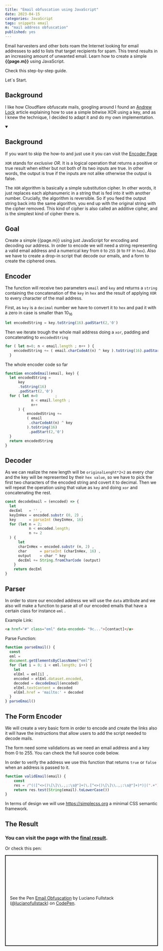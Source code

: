 ```yaml
---
title: "Email obfuscation using JavaScript"
date: 2023-04-15
categories: JavaScript
tags: snippets email
m: "mail address obfuscation"
published: yes
---
```


Email harvesters and other bots roam the Internet looking for email addresses to add to lists that target recipients for spam. This trend results in an increasing amount of unwanted email. Learn how to create a simple **{{page.m}}** using JavaScript. 

Check this step-by-step guide.

Let´s Start.

## Background

I like how Cloudflare obfuscate mails, googling around I found an [Andrew Lock](https://andrewlock.net/) article explaining how to use a simple bitwise XOR using a key, and as I knew the technique, I decided to adapt it and do my own implementation. 

<details open>
<summary>
<h2>Background</h2>
</summary>
If you want to skip the how-to and just use it you can visit
the <a href="https://lucianofullstack.pages.dev/assets/encoder">Encoder Page</a>
</details>

`XOR` stands for *exclusive OR*. It is a logical operation that returns a positive or true result when either but not both of its two inputs are true. In other words, the output is true if the inputs are not alike otherwise the output is false.

The `XOR` algorithm is basically a simple substitution cipher. In other words, it just replaces each alphanumeric in a string that is fed into it with another number. Crucially, the algorithm is reversible. So if you feed the output string back into the same algorithm, you end up with the original string with the cipher removed. This kind of cipher is also called an additive cipher, and is the simplest kind of cipher there is.

## Goal

Create a simple {{page.m}} using just JavaScript for encoding and decoding our address. In order to encode we will need a string representing a valid email address and a numerical key from `0` to `255` (`0` to `FF` in `hex`). Also we have to create a drop-in script that decode our emails, and a form to create the ciphered ones.

## Encoder

The function will receive two parameters `email` and `key` and returns a `string` containing the concatenation of the `key` in `hex` and  the result of applying `XOR` to every character of the mail address.

First, as `key` is a `decimal` number we have to convert it to `hex` and pad it with a zero in case is smaller than 10<sub>16</sub>

```js
let encodedString = key.toString(16).padStart(2,'0')
```

Then we iterate trough the whole mail address doing a `xor`, padding and concatenating to `encodedString`

```js
for ( let n=0; n < email.length ; n++ ) {
    encodedString += ( email.charCodeAt(n) ^ key ).toString(16).padStart(2,'0')
  }

```

The whole encoder code so far

```js
function encodeEmail(email, key) {
  let encodedString = 
      key
      .toString(16)
      .padStart(2,'0')
  for ( let n=0        ; 
            n < email.length ; 
            n++ 
      ) {
          encodedString += 
          ( email
           .charCodeAt(n) ^ key 
          ).toString(16)
           .padStart(2,'0')
  }
  return encodedString
}
```

## Decoder

As we can realize the new length will be `originalLenght*2+2` as every char and the key will be represented by their `hex value`, so we have to pick the first two characters of the encoded string and covert it to decimal. Then we will repeat the operation using that value as `key` and doing `xor` and concatenating the rest. 

```js
const decodeEmail = (encoded) => {
  let
  decEml   = '' ,
  keyInHex = encoded.substr (0, 2) ,
  key      = parseInt (keyInHex, 16)
  for (let n = 2;
           n < encoded.length;
           n += 2
  ) {
      let
      charInHex = encoded.substr (n, 2) ,
      char      = parseInt (charInHex, 16) ,
      output    = char ^ key
      decEml += String.fromCharCode (output)
    }
    return decEml
}
```

## Parser

In order to store our encoded address we will use the `data` attribute and we also will make a function to parse all of our encoded emails that have a certain class for instance `eml` .

Example Link:

```html
<a href="#" class="eml" data-encoded= "9c...">[contact]</a>
```

Parse Function:

```js
function parseEmail() {
  const
  eml =
  document.getElementsByClassName("eml")
  for (let i = 0; i < eml.length; i++) {
    let
    elEml = eml[i] ,
    encoded = elEml.dataset.encoded,
    decoded = decodeEmail(encoded)
    elEml.textContent = decoded
    elEml.href = 'mailto:' + decoded
  }
} parseEmail()
```

## The Form Encoder

We will create a very basic form in order to encode and create the links also it will have the instructions that allow users to add the script needed to decode mails.

The form need some validations as we need an email address and a key from 0 to 255. You can check the full source code below. 

In order to verify the address we use this function that returns `true` or `false` when an address is passed to it.

```js
function validEmail(email) {
    const 
    res = /^(([^<>()\[\]\\.,;:\s@"]+(\.[^<>()\[\]\\.,;:\s@"]+)*)|(".+"))@((\[[0-9]{1,3}\.[0-9]{1,3}\.[0-9]{1,3}\.[0-9]{1,3}\])|(([a-zA-Z\-0-9]+\.)+[a-zA-Z]{2,}))$/
    return res.test(String(email).toLowerCase())
}

```

In terms of design we will use https://simplecss.org a minimal CSS semantic framework.

## The Result

### You can visit the page with the [final result](https://lucianofullstack.pages.dev/assets/encoder).

Or check this pen:

<p class="codepen" data-height="300" data-default-tab="html,result" data-slug-hash="poxyVQb" data-user="lucianofullstack" style="height: 300px; box-sizing: border-box; display: flex; align-items: center; justify-content: center; border: 2px solid; margin: 1em 0; padding: 1em;">
  <span>See the Pen <a href="https://codepen.io/lucianofullstack/pen/poxyVQb">
  Email Obfuscation</a> by Luciano Fullstack (<a href="https://codepen.io/lucianofullstack">@lucianofullstack</a>)
  on <a href="https://codepen.io">CodePen</a>.</span>
</p><script async src="https://cpwebassets.codepen.io/assets/embed/ei.js"></script>
